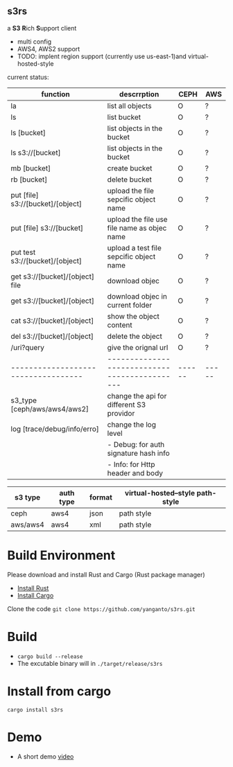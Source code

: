 s3rs 
---
a **S3** **R**ich **S**upport client
- multi config
- AWS4, AWS2 support
- TODO: implent region support (currently use us-east-1)and virtual-hosted-style

current status:  

| function                          | descrrption                                 | CEPH | AWS |
|-----------------------------------|---------------------------------------------|------|-----|
| la                                | list all objects                            | O    | ?   |
| ls                                | list bucket                                 | O    | ?   |
| ls [bucket]                       | list objects in the bucket                  | O    | ?   |
| ls s3://[bucket]                  | list objects in the bucket                  | O    | ?   |
| mb [bucket]                       | create bucket                               | O    | ?   |
| rb [bucket]                       | delete bucket                               | O    | ?   |
| put [file] s3://[bucket]/[object] | upload the file sepcific object name        | O    | ?   |
| put [file] s3://[bucket]          | upload the file use file name as objec name | O    | ?   |
| put test s3://[bucket]/[object]   | upload a test file sepcific object name     | O    | ?   |
| get s3://[bucket]/[object] file   | download objec                              | O    | ?   |
| get s3://[bucket]/[object]        | download objec in current folder            | O    | ?   |
| cat s3://[bucket]/[object]        | show the object content                     | O    | ?   |
| del s3://[bucket]/[object]        | delete the object                           | O    | ?   |
| /uri?query                        | give the orignal url                        | O    | ?   |
|-----------------------------------|---------------------------------------------|------|-----|
| s3\_type [ceph/aws/aws4/aws2]     | change the api for different S3 providor    |      |     |
| log [trace/debug/info/erro]       | change the log level                        |      |     |
|                                   | - Debug: for auth signature hash info       |      |     |
|                                   | - Info: for Http header and body            |      |     |

| s3 type  | auth type | format | virtual-hosted–style path-style |
|----------|-----------|--------|---------------------------------|
| ceph     | aws4      | json   | path style                      |
| aws/aws4 | aws4      | xml    | path style                      |



# Build Environment
Please download and install Rust and Cargo (Rust package manager)
- [Install Rust](https://www.rust-lang.org/en-US/install.html)
- [Install Cargo](https://crates.io/)

Clone the code
`git clone https://github.com/yanganto/s3rs.git`

# Build
- `cargo build --release`
- The excutable binary will in `./target/release/s3rs`

# Install from cargo
`cargo install s3rs`

# Demo
- A short demo [video](https://youtu.be/DnWQbDmBFpg)
